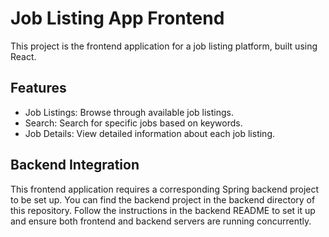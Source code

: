 # Job Listing App Frontend

This project is the frontend application for a job listing platform, built using React.

## Features

- Job Listings: Browse through available job listings.
- Search: Search for specific jobs based on keywords.
- Job Details: View detailed information about each job listing.

## Backend Integration

This frontend application requires a corresponding Spring backend project to be set up. You can find the backend project in the backend directory of this repository. Follow the instructions in the backend README to set it up and ensure both frontend and backend servers are running concurrently.
